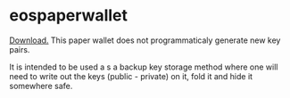 # eospaperwallet


<a href="https://github.com/eosnairobi/eospaperwallet/blob/master/EOS-Paper-wallet.png">Download.</a>
This paper wallet does not programmaticaly generate new key pairs.

It is intended to be used a s a backup key storage method where one will need to write out the keys (public - private) on it, fold it and hide it somewhere safe.
